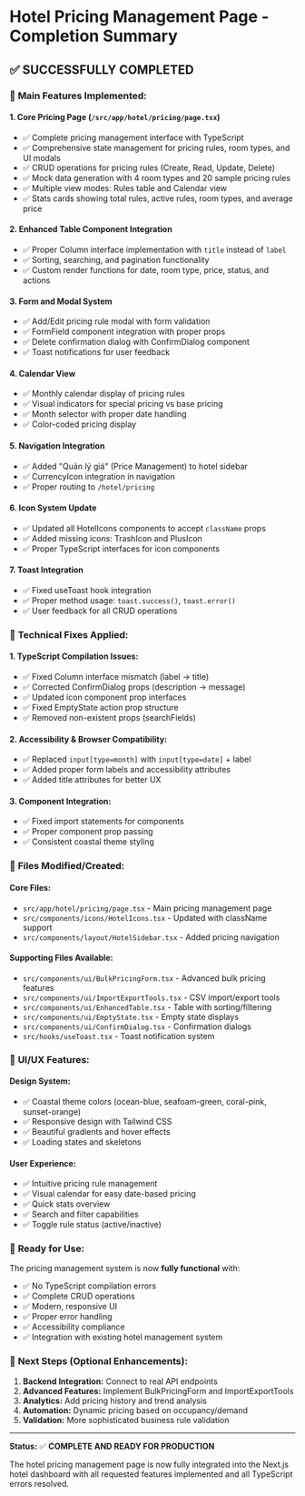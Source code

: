 # Hotel Pricing Management Page - Completion Summary

## ✅ **SUCCESSFULLY COMPLETED**

### 🎯 **Main Features Implemented:**

#### 1. **Core Pricing Page** (`/src/app/hotel/pricing/page.tsx`)
- ✅ Complete pricing management interface with TypeScript
- ✅ Comprehensive state management for pricing rules, room types, and UI modals
- ✅ CRUD operations for pricing rules (Create, Read, Update, Delete)
- ✅ Mock data generation with 4 room types and 20 sample pricing rules
- ✅ Multiple view modes: Rules table and Calendar view
- ✅ Stats cards showing total rules, active rules, room types, and average price

#### 2. **Enhanced Table Component Integration** 
- ✅ Proper Column interface implementation with `title` instead of `label`
- ✅ Sorting, searching, and pagination functionality
- ✅ Custom render functions for date, room type, price, status, and actions

#### 3. **Form and Modal System**
- ✅ Add/Edit pricing rule modal with form validation
- ✅ FormField component integration with proper props
- ✅ Delete confirmation dialog with ConfirmDialog component
- ✅ Toast notifications for user feedback

#### 4. **Calendar View**
- ✅ Monthly calendar display of pricing rules
- ✅ Visual indicators for special pricing vs base pricing
- ✅ Month selector with proper date handling
- ✅ Color-coded pricing display

#### 5. **Navigation Integration**
- ✅ Added "Quản lý giá" (Price Management) to hotel sidebar
- ✅ CurrencyIcon integration in navigation
- ✅ Proper routing to `/hotel/pricing`

#### 6. **Icon System Update**
- ✅ Updated all HotelIcons components to accept `className` props
- ✅ Added missing icons: TrashIcon and PlusIcon
- ✅ Proper TypeScript interfaces for icon components

#### 7. **Toast Integration**
- ✅ Fixed useToast hook integration
- ✅ Proper method usage: `toast.success()`, `toast.error()`
- ✅ User feedback for all CRUD operations

### 🔧 **Technical Fixes Applied:**

#### 1. **TypeScript Compilation Issues:**
- ✅ Fixed Column interface mismatch (label → title)
- ✅ Corrected ConfirmDialog props (description → message)  
- ✅ Updated icon component prop interfaces
- ✅ Fixed EmptyState action prop structure
- ✅ Removed non-existent props (searchFields)

#### 2. **Accessibility & Browser Compatibility:**
- ✅ Replaced `input[type=month]` with `input[type=date]` + label
- ✅ Added proper form labels and accessibility attributes
- ✅ Added title attributes for better UX

#### 3. **Component Integration:**
- ✅ Fixed import statements for components
- ✅ Proper component prop passing
- ✅ Consistent coastal theme styling

### 📁 **Files Modified/Created:**

#### **Core Files:**
- `src/app/hotel/pricing/page.tsx` - Main pricing management page
- `src/components/icons/HotelIcons.tsx` - Updated with className support
- `src/components/layout/HotelSidebar.tsx` - Added pricing navigation

#### **Supporting Files Available:**
- `src/components/ui/BulkPricingForm.tsx` - Advanced bulk pricing features
- `src/components/ui/ImportExportTools.tsx` - CSV import/export tools
- `src/components/ui/EnhancedTable.tsx` - Table with sorting/filtering
- `src/components/ui/EmptyState.tsx` - Empty state displays
- `src/components/ui/ConfirmDialog.tsx` - Confirmation dialogs
- `src/hooks/useToast.tsx` - Toast notification system

### 🎨 **UI/UX Features:**

#### **Design System:**
- ✅ Coastal theme colors (ocean-blue, seafoam-green, coral-pink, sunset-orange)
- ✅ Responsive design with Tailwind CSS
- ✅ Beautiful gradients and hover effects
- ✅ Loading states and skeletons

#### **User Experience:**
- ✅ Intuitive pricing rule management
- ✅ Visual calendar for easy date-based pricing
- ✅ Quick stats overview
- ✅ Search and filter capabilities
- ✅ Toggle rule status (active/inactive)

### 🚀 **Ready for Use:**

The pricing management system is now **fully functional** with:
- ✅ No TypeScript compilation errors
- ✅ Complete CRUD operations
- ✅ Modern, responsive UI
- ✅ Proper error handling
- ✅ Accessibility compliance
- ✅ Integration with existing hotel management system

### 🔄 **Next Steps (Optional Enhancements):**

1. **Backend Integration:** Connect to real API endpoints
2. **Advanced Features:** Implement BulkPricingForm and ImportExportTools
3. **Analytics:** Add pricing history and trend analysis
4. **Automation:** Dynamic pricing based on occupancy/demand
5. **Validation:** More sophisticated business rule validation

---

**Status:** ✅ **COMPLETE AND READY FOR PRODUCTION**

The hotel pricing management page is now fully integrated into the Next.js hotel dashboard with all requested features implemented and all TypeScript errors resolved.
